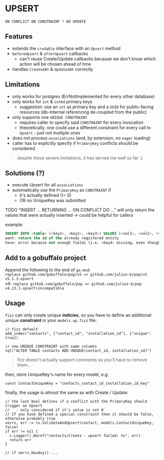 # UPSERT
`ON CONFLICT ON CONSTRAINT * DO UPDATE`

## Features
- extends the `crudable` interface with an `Upsert` method
- `beforeUpsert` & `afterUpsert` callbacks
  - can't reuse Create/Update callbacks because we don't know which action will be chosen ahead of time
- handles `CreatedAt` & `UpdatedAt` correctly

## Limitations
- only works for postgres (ErrNotImplemented for every other database)
- only works for `int` & `int64` primary keys
  - suggestion: use an `int` as primary key and a `UUID` for public-facing resources (db-internal referencing de-coupled from the public)
- only supports one `UNIQUE CONSTRAINT`
  - requires caller to specify said `CONSTRAINT` for every invocation
  - theoretically, one could use a different constraint for every call to `Upsert` - just not multiple ones
- does not process `associations` (and, by extension, no `eager` loading)
- caller has to explicitly specify if `PrimaryKey` conflicts should be considered
> despite these severe limitations, it has served me well so far ;)

## Solutions (?)
- execute Upsert for all `associations`
- automatically use the `PrimaryKey` as `CONSTRAINT` if
  - it's actually defined (!= 0)
  - OR no UniqueKey was submitted

TODO "INSERT ... RETURNING ... ON CONFLICT DO ..." will only return the values that were actually inserted -> could be helpful for callers

example:
```sql
INSERT INTO <table> (<key1>, <key2>, <key3>) VALUES (<val1>, <val2>, <val3>) ON CONFLICT ON CONSTRAINT <table>_<key1>_<key2>_key DO UPDATE SET <key1>=<val1>, <key2>=<val2>, <key3>=<val3> returning id;
want: return the id of the already registered entity
have: error because not enough fields (i.e. <key4> missing, even though <key1> & <key2> already exist)
```

## Add to a gobuffalo project
Append the following to the end of `go.mod`:\
`replace github.com/gobuffalo/pop/v5 => github.com/julius-b/pop/v5 v5.1.3-upsert`\
v4: `replace github.com/gobuffalo/pop => github.com/julius-b/pop v4.13.1-upsert+incompatible`

## Usage
`fizz` can only create unique **indicies**, so you have to define an additional unique **constraint** in your `models.up.fizz` file:
```golang
// fizz default
add_index("contacts", ["contact_id", "installation_id"], {"unique": true})

// new UNIQUE CONSTRAINT with same columns 
sql("ALTER TABLE contacts ADD UNIQUE(contact_id, installation_id)")
```
> fizz doesn't actually support comments so you'll have to remove them...

then, store UniqueKey's name for every model, e.g:
```golang
const ContactUniqueKey = "contacts_contact_id_installation_id_key"
```

finally, the usage is *almost* the same as with Create / Update:
```golang
// the last bool defines if a conflict with the PrimaryKey should trigger an Upsert
//   - only considered if it's value is not 0
// If you have defined a special constraint then it should be false, otherwise probably true
verrs, err := tx.ValidateAndUpsert(contact, models.ContactUniqueKey, false)
if err != nil {
  c.Logger().Warnf("contacts/Create - upsert failed: %v", err)
  return err
}

// if verrs.HasAny() ...
```
